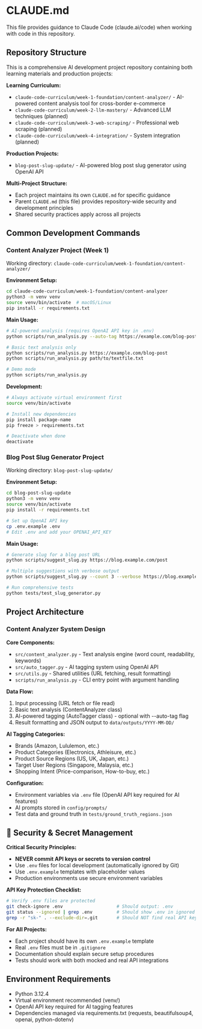 # CLAUDE.md

This file provides guidance to Claude Code (claude.ai/code) when working with code in this repository.

## Repository Structure

This is a comprehensive AI development project repository containing both learning materials and production projects:

**Learning Curriculum:**
- `claude-code-curriculum/week-1-foundation/content-analyzer/` - AI-powered content analysis tool for cross-border e-commerce
- `claude-code-curriculum/week-2-llm-mastery/` - Advanced LLM techniques (planned)
- `claude-code-curriculum/week-3-web-scraping/` - Professional web scraping (planned)  
- `claude-code-curriculum/week-4-integration/` - System integration (planned)

**Production Projects:**
- `blog-post-slug-update/` - AI-powered blog post slug generator using OpenAI API

**Multi-Project Structure:**
- Each project maintains its own `CLAUDE.md` for specific guidance
- Parent `CLAUDE.md` (this file) provides repository-wide security and development principles
- Shared security practices apply across all projects

## Common Development Commands

### Content Analyzer Project (Week 1)

Working directory: `claude-code-curriculum/week-1-foundation/content-analyzer/`

**Environment Setup:**
```bash
cd claude-code-curriculum/week-1-foundation/content-analyzer
python3 -m venv venv
source venv/bin/activate  # macOS/Linux
pip install -r requirements.txt
```

**Main Usage:**
```bash
# AI-powered analysis (requires OpenAI API key in .env)
python scripts/run_analysis.py --auto-tag https://example.com/blog-post

# Basic text analysis only
python scripts/run_analysis.py https://example.com/blog-post
python scripts/run_analysis.py path/to/textfile.txt

# Demo mode
python scripts/run_analysis.py
```

**Development:**
```bash
# Always activate virtual environment first
source venv/bin/activate

# Install new dependencies
pip install package-name
pip freeze > requirements.txt

# Deactivate when done
deactivate
```

### Blog Post Slug Generator Project

Working directory: `blog-post-slug-update/`

**Environment Setup:**
```bash
cd blog-post-slug-update
python3 -m venv venv
source venv/bin/activate
pip install -r requirements.txt

# Set up OpenAI API key
cp .env.example .env
# Edit .env and add your OPENAI_API_KEY
```

**Main Usage:**
```bash
# Generate slug for a blog post URL
python scripts/suggest_slug.py https://blog.example.com/post

# Multiple suggestions with verbose output
python scripts/suggest_slug.py --count 3 --verbose https://blog.example.com/post

# Run comprehensive tests
python tests/test_slug_generator.py
```

## Project Architecture

### Content Analyzer System Design

**Core Components:**
- `src/content_analyzer.py` - Text analysis engine (word count, readability, keywords)
- `src/auto_tagger.py` - AI tagging system using OpenAI API
- `src/utils.py` - Shared utilities (URL fetching, result formatting)
- `scripts/run_analysis.py` - CLI entry point with argument handling

**Data Flow:**
1. Input processing (URL fetch or file read)
2. Basic text analysis (ContentAnalyzer class)
3. AI-powered tagging (AutoTagger class) - optional with --auto-tag flag
4. Result formatting and JSON output to `data/outputs/YYYY-MM-DD/`

**AI Tagging Categories:**
- Brands (Amazon, Lululemon, etc.)
- Product Categories (Electronics, Athleisure, etc.)  
- Product Source Regions (US, UK, Japan, etc.)
- Target User Regions (Singapore, Malaysia, etc.)
- Shopping Intent (Price-comparison, How-to-buy, etc.)

**Configuration:**
- Environment variables via `.env` file (OpenAI API key required for AI features)
- AI prompts stored in `config/prompts/`
- Test data and ground truth in `tests/ground_truth_regions.json`

## 🔐 Security & Secret Management

**Critical Security Principles:**
- **NEVER commit API keys or secrets to version control**
- Use `.env` files for local development (automatically ignored by Git)
- Use `.env.example` templates with placeholder values
- Production environments use secure environment variables

**API Key Protection Checklist:**
```bash
# Verify .env files are protected
git check-ignore .env                    # Should output: .env
git status --ignored | grep .env         # Should show .env in ignored files
grep -r "sk-" . --exclude-dir=.git       # Should NOT find real API keys in tracked files
```

**For All Projects:**
- Each project should have its own `.env.example` template
- Real `.env` files must be in `.gitignore`
- Documentation should explain secure setup procedures
- Tests should work with both mocked and real API integrations

## Environment Requirements

- Python 3.12.4
- Virtual environment recommended (venv/)
- OpenAI API key required for AI tagging features
- Dependencies managed via requirements.txt (requests, beautifulsoup4, openai, python-dotenv)